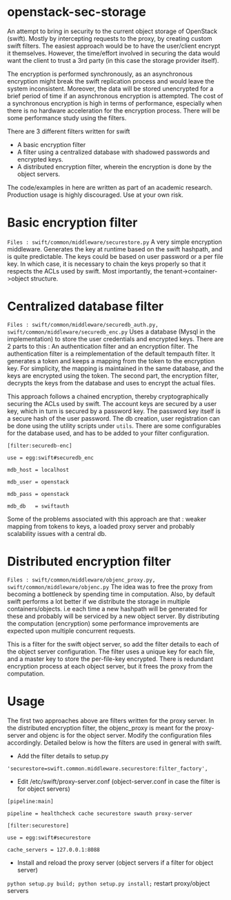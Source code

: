 openstack-sec-storage
=====================

An attempt to bring in security to the current object storage of OpenStack (swift). Mostly by intercepting requests to the proxy, by creating custom swift filters.
The easiest approach would be to have the user/client encrypt it themselves. However, the time/effort involved in securing the data would want the client to trust a 3rd party (in this case the storage provider itself).

The encryption is performed synchronously, as an asynchronous encryption might break the swift replication process and would leave the system inconsistent.
Moreover, the data will be stored unencrypted for a brief period of time if an asynchronous encryption is attempted. The cost of a synchronous encryption
is high in terms of performance, especially when there is no hardware acceleration for the encryption process. There will be some performance study using the filters.

There are 3 different filters written for swift
* A basic encryption filter
* A filter using a centralized database with shadowed passwords and encrypted keys.
* A distributed encryption filter, wherein the encryption is done by the object servers.

The code/examples in here are written as part of an academic research. Production usage is highly discouraged. Use at your own risk.

Basic encryption filter
=======================
`Files : swift/common/middleware/securestore.py`
A very simple encryption middleware. Generates the key at runtime based on the swift hashpath, and is quite predictable. 
The keys could be based on user password or a per file key. In which case, it is necessary to chain the keys properly so that it respects the ACLs used by swift. 
Most importantly, the tenant->container->object structure. 

Centralized database filter
===========================
`Files : swift/common/middleware/securedb_auth.py, swift/common/middleware/securedb_enc.py`
Uses a database (Mysql in the implementation) to store the user credentials and encrypted keys. There are 2 parts to this : An authentication filter and an encryption filter. The authentication filter is a reimplementation of the default tempauth filter. It generates
a token and keeps a mapping from the token to the encryption key. For simplicity, the mapping is maintained in the same database, and the keys are encrypted using the token.
The second part, the encryption filter, decrypts the keys from the database and uses to encrypt the actual files.

This approach follows a chained encryption, thereby cryptographically securing the ACLs used by swift. The account keys are secured by a user key, which in turn is 
secured by a password key. The password key itself is a secure hash of the user password.  The db creation, user registration can be done using the utility scripts under `utils`.
There are some configurables for the database used, and has to be added to your filter configuration.

`[filter:securedb-enc]`

`use = egg:swift#securedb_enc`

`mdb_host = localhost`

`mdb_user = openstack`

`mdb_pass = openstack`

`mdb_db   = swiftauth`

Some of the problems associated with this approach are that : weaker mapping from tokens to keys, a loaded proxy server and probably scalability issues with a central db.

Distributed encryption filter
=============================
`Files : swift/common/middleware/objenc_proxy.py, swift/common/middleware/objenc.py`
The idea was to free the proxy from becoming a bottleneck by spending time in computation. Also, by default swift performs a lot better if we distribute the storage in multiple containers/objects. i.e each time a new hashpath will
be generated for these and probably will be serviced by a new object server. By distributing the computation (encryption) some performance improvements are expected upon multiple concurrent requests.

This is a filter for the swift object server, so add the filter details to each of the object server configuration. The filter uses a unique key for each file, and a master key to store the per-file-key encrypted.
There is redundant encryption process at each object server, but it frees the proxy from the computation.

Usage
========
The first two approaches above are filters written for the proxy server. In the distributed encryption filter, the objenc_proxy is meant for the proxy-server and objenc is for the object server. Modify the configuration files accordingly.
Detailed below is how the filters are used in general with swift. 

* Add the filter details to setup.py

`'securestore=swift.common.middleware.securestore:filter_factory',`

* Edit /etc/swift/proxy-server.conf (object-server.conf in case the filter is for object servers)

`[pipeline:main]`

`pipeline = healthcheck cache securestore swauth proxy-server`

`[filter:securestore]`

`use = egg:swift#securestore`

`cache_servers = 127.0.0.1:8088`

* Install and reload the proxy server (object servers if a filter for object server)

`python setup.py build; python setup.py install;` restart proxy/object servers
